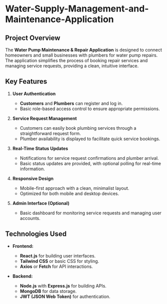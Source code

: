 # Water-Supply-Management-and-Maintenance-Application

## Project Overview

The **Water Pump Maintenance & Repair Application** is designed to connect homeowners and small businesses with plumbers for water pump repairs. The application simplifies the process of booking repair services and managing service requests, providing a clean, intuitive interface.

## Key Features

1. **User Authentication**
   - **Customers** and **Plumbers** can register and log in.
   - Basic role-based access control to ensure appropriate permissions.

2. **Service Request Management**
   - Customers can easily book plumbing services through a straightforward request form.
   - Plumber availability is displayed to facilitate quick service bookings.

3. **Real-Time Status Updates**
   - Notifications for service request confirmations and plumber arrival.
   - Basic status updates are provided, with optional polling for real-time information.

4. **Responsive Design**
   - Mobile-first approach with a clean, minimalist layout.
   - Optimized for both mobile and desktop devices.

5. **Admin Interface (Optional)**
   - Basic dashboard for monitoring service requests and managing user accounts.

## Technologies Used

- **Frontend:**
  - **React.js** for building user interfaces.
  - **Tailwind CSS** or basic CSS for styling.
  - **Axios** or **Fetch** for API interactions.

- **Backend:**
  - **Node.js** with **Express.js** for building APIs.
  - **MongoDB** for data storage.
  - **JWT (JSON Web Token)** for authentication.
